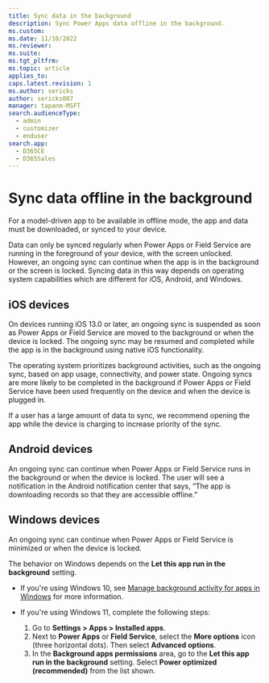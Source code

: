 ```yaml
---
title: Sync data in the background
description: Sync Power Apps data offline in the background.
ms.custom: 
ms.date: 11/10/2022
ms.reviewer: 
ms.suite: 
ms.tgt_pltfrm: 
ms.topic: article
applies_to: 
caps.latest.revision: 1
ms.author: sericks
author: sericks007
manager: tapanm-MSFT
search.audienceType: 
  - admin
  - customizer
  - enduser
search.app: 
  - D365CE
  - D365Sales
---
```


# Sync data offline in the background

For a model-driven app to be available in offline mode, the app and data must be downloaded, or synced to your device. 

Data can only be synced regularly when Power Apps or Field Service are running in the foreground of your device, with the screen unlocked. However, an ongoing sync can continue when the app is in the background or the screen is locked. Syncing data in this way depends on operating system capabilities which are different for iOS, Android, and Windows. 

## iOS devices

On devices running iOS 13.0 or later, an ongoing sync is suspended as soon as Power Apps or Field Service are moved to the background or when the device is locked. The ongoing sync may be resumed and completed while the app is in the background using native iOS functionality. 

The operating system prioritizes background activities, such as the ongoing sync, based on app usage, connectivity, and power state. Ongoing syncs are more likely to be completed in the background if Power Apps or Field Service have been used frequently on the device and when the device is plugged in. 

If a user has a large amount of data to sync, we recommend opening the app while the device is charging to increase priority of the sync. 

## Android devices

An ongoing sync can continue when Power Apps or Field Service runs in the background or when the device is locked. The user will see a notification in the Android notification center that says, “The app is downloading records so that they are accessible offline.” 

## Windows devices

An ongoing sync can continue when Power Apps or Field Service is minimized or when the device is locked. 

The behavior on Windows depends on the **Let this app run in the background** setting.  

- If you're using Windows 10, see [Manage background activity for apps in Windows](https://support.microsoft.com/en-us/windows/manage-background-activity-for-apps-in-windows-4f32dffe-b97c-40e8-a790-3ca10373a1ef) for more information.
- If you're using Windows 11, complete the following steps:

  1. Go to **Settings > Apps > Installed apps**.  
  2. Next to **Power Apps** or **Field Service**, select the **More options** icon (three horizontal dots). Then select **Advanced options**.
  3. In the **Background apps permissions** area, go to the **Let this app run in the background** setting. Select **Power optimized (recommended)** from the list shown. 



